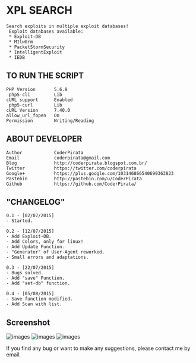 XPL SEARCH
===============
```
Search exploits in multiple exploit databases!
 Exploit databases available:
 * Exploit-DB
 * MIlw0rm
 * PacketStormSecurity
 * IntelligentExploit
 * IEDB
```


TO RUN THE SCRIPT
----
```
PHP Version       5.6.8
 php5-cli         Lib
cURL support      Enabled
 php5-curl        Lib
cURL Version      7.40.0
allow_url_fopen   On
Permission        Writing/Reading
```


ABOUT DEVELOPER
----
```
Author            CoderPirata
Email             coderpirata@gmail.com
Blog              http://coderpirata.blogspot.com.br/
Twitter           https://twitter.com/coderpirata
Google+           https://plus.google.com/103146866540699363823
Pastebin          http://pastebin.com/u/CoderPirata
Github            https://github.com/CoderPirata/
```

"CHANGELOG"
----
```
0.1 - [02/07/2015]
- Started.

0.2 - [12/07/2015]
- Add Exploit-DB.
- Add Colors, only for linux!
- Add Update Function.
- "Generator" of User-Agent reworked.
- Small errors and adaptations.

0.3 - [22/07/2015]
- Bugs solved.
- Add "save" Function.
- Add "set-db" function.

0.4 - [05/08/2015]
- Save function modified.
- Add Scan with list.
```

Screenshot
----
![images](http://2.bp.blogspot.com/-_zxNoFeLuHk/VcLdwG4g8dI/AAAAAAAAAJM/VXmDTolozeU/s640/banner_xpl-search.png)
![images](http://3.bp.blogspot.com/-CxthKPMjNG0/VcLd0XmFavI/AAAAAAAAAJU/Wq8B36XqGe0/s640/xpl-search_search.png)
![images](http://3.bp.blogspot.com/-NSSG62oae_A/VaHi2IBYyDI/AAAAAAAAAFA/LHXgo5BWnBo/s1600/revslider-search.png)

If you find any bug or want to make any suggestions, please contact me by email.
